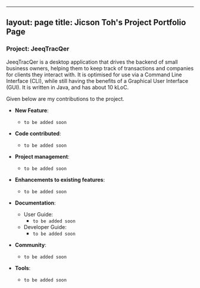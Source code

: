---
layout: page
title: Jicson Toh's Project Portfolio Page
 ---

### Project: JeeqTracQer

JeeqTracQer is a desktop application that drives the backend of small business owners, helping them to keep track of transactions and companies for clients they interact with.
It is optimised for use via a Command Line Interface (CLI), while still having the benefits of a Graphical User Interface (GUI). It is written in Java, and has about 10 kLoC.

Given below are my contributions to the project.

* **New Feature**:
  * `to be added soon`

* **Code contributed**:
  * `to be added soon`

* **Project management**:
  * `to be added soon`

* **Enhancements to existing features**:
  * `to be added soon`

* **Documentation**:
  * User Guide:
    * `to be added soon`
  * Developer Guide:
    * `to be added soon`

* **Community**:
  * `to be added soon`

* **Tools**:
  * `to be added soon`
